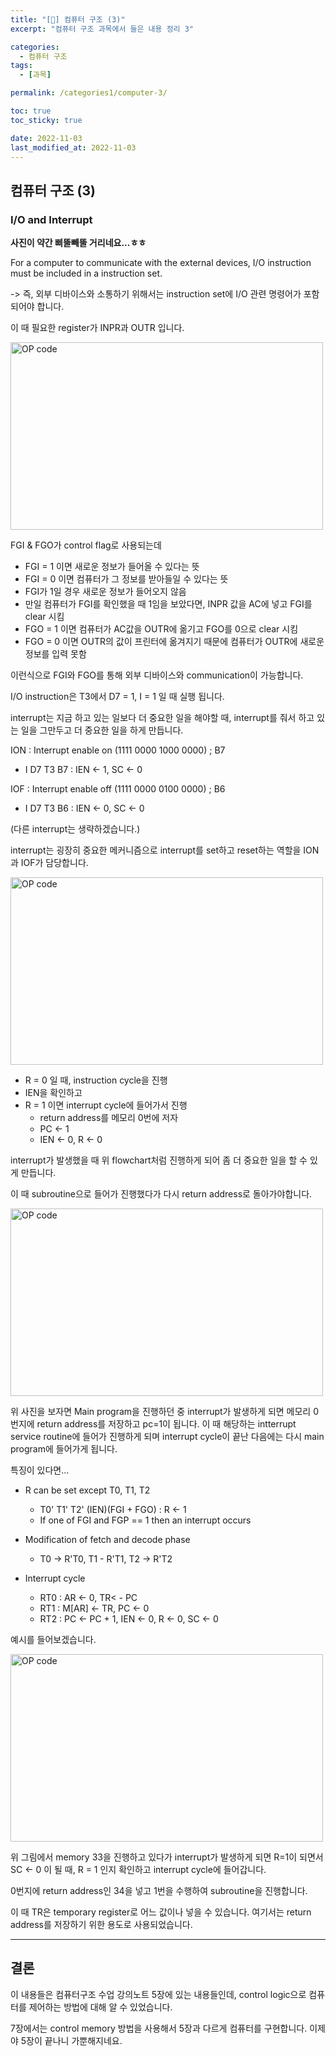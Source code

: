 ```yaml
---
title: "[💪] 컴퓨터 구조 (3)"
excerpt: "컴퓨터 구조 과목에서 들은 내용 정리 3"

categories:
  - 컴퓨터 구조
tags:
  - [과목]

permalink: /categories1/computer-3/

toc: true
toc_sticky: true

date: 2022-11-03
last_modified_at: 2022-11-03
---
```


##  컴퓨터 구조 (3)

### I/O and Interrupt 

**사진이 약간 삐뚤빼뚤 거리네요...ㅎㅎ**

For a computer to communicate with the external devices, I/O instruction must be included in a instruction set.

-> 즉, 외부 디바이스와 소통하기 위해서는 instruction set에 I/O 관련 명령어가 포함되어야 합니다.

이 때 필요한 register가 INPR과 OUTR 입니다. 

<img src="../../assets/images/110212.jpg" width="500px" height="300px" title="OP code 예시" alt="OP code"><img><br/>

FGI & FGO가 control flag로 사용되는데

- FGI = 1 이면 새로운 정보가 들어올 수 있다는 뜻
- FGI = 0 이면 컴퓨터가 그 정보를 받아들일 수 있다는 뜻
- FGI가 1일 경우 새로운 정보가 들어오지 않음
- 만일 컴퓨터가 FGI를 확인했을 때 1임을 보았다면, INPR 값을 AC에 넣고 FGI를 clear 시킴
- FGO = 1 이면 컴퓨터가 AC값을 OUTR에 옮기고 FGO를 0으로 clear 시킴
- FGO = 0 이면 OUTR의 값이 프린터에 옮겨지기 때문에 컴퓨터가 OUTR에 새로운 정보를 입력 못함

이런식으로 FGI와 FGO를 통해 외부 디바이스와 communication이 가능합니다.

I/O instruction은 T3에서 D7 = 1, I = 1 일 때 실행 됩니다.

interrupt는 지금 하고 있는 일보다 더 중요한 일을 해야할 때, interrupt를 줘서 하고 있는 일을 그만두고 더 중요한 일을 하게 만듭니다.

ION : Interrupt enable on (1111 0000 1000 0000) ; B7
  - I D7 T3 B7 : IEN <- 1, SC <- 0

IOF : Interrupt enable off (1111 0000 0100 0000) ; B6
  - I D7 T3 B6 : IEN <- 0, SC <- 0

(다른 interrupt는 생략하겠습니다.)

interrupt는 굉장히 중요한 메커니즘으로 interrupt를 set하고 reset하는 역할을 ION과 IOF가 담당합니다.

<img src="../../assets/images/110213.jpg" width="500px" height="300px" title="OP code 예시" alt="OP code"><img><br/>

- R = 0 일 때, instruction cycle을 진행
- IEN을 확인하고 
- R = 1 이면 interrupt cycle에 들어가서 진행
  - return address를 메모리 0번에 저자
  - PC <- 1
  - IEN <- 0, R <- 0

interrupt가 발생했을 때 위 flowchart처럼 진행하게 되어 좀 더 중요한 일을 할 수 있게 만듭니다. 

이 때 subroutine으로 들어가 진행했다가 다시 return address로 돌아가야합니다.

<img src="../../assets/images/110214.jpg" width="500px" height="300px" title="OP code 예시" alt="OP code"><img><br/>

위 사진을 보자면 Main program을 진행하던 중 interrupt가 발생하게 되면 메모리 0번지에 return address를 저장하고 pc=1이 됩니다. 이 때 해당하는 intterrupt service routine에 들어가 진행하게 되며 interrupt cycle이 끝난 다음에는 다시 main program에 들어가게 됩니다. 

특징이 있다면...

- R can be set except T0, T1, T2
  - T0' T1' T2' (IEN)(FGI + FGO) : R <- 1
  - If one of FGI and FGP == 1 then an interrupt occurs

- Modification of fetch and decode phase
  - T0 -> R'T0, T1 - R'T1, T2 -> R'T2

- Interrupt cycle
  - RT0 : AR <- 0, TR< - PC
  - RT1 : M[AR] <- TR, PC <- 0
  - RT2 : PC <- PC + 1, IEN <- 0, R <- 0, SC <- 0

예시를 들어보겠습니다.

<img src="../../assets/images/110215.jpg" width="500px" height="300px" title="OP code 예시" alt="OP code"><img><br/>

위 그림에서 memory 33을 진행하고 있다가 interrupt가 발생하게 되면 R=1이 되면서 SC <- 0 이 될 때, R = 1 인지 확인하고 interrupt cycle에 들어갑니다.

0번지에 return address인 34을 넣고 1번을 수행하여 subroutine을 진행합니다. 

이 때 TR은 temporary register로 어느 값이나 넣을 수 있습니다. 여기서는 return address를 저장하기 위한 용도로 사용되었습니다. 

---
## 결론

이 내용들은 컴퓨터구조 수업 강의노트 5장에 있는 내용들인데, control logic으로 컴퓨터를 제어하는 방법에 대해 알 수 있었습니다. 

7장에서는 control memory 방법을 사용해서 5장과 다르게 컴퓨터를 구현합니다. 이제야 5장이 끝나니 가뿐해지네요.